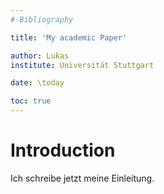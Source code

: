 ```yaml
---
# Bibliography

title: 'My academic Paper'

author: Lukas
institute: Universität Stuttgart

date: \today

toc: true
---
```


# Introduction

Ich schreibe jetzt meine Einleitung.


